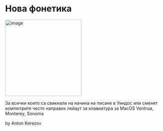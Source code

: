 # Нова фонетика

<img width="246" alt="image" src="https://github.com/dilomo/NewBulgarianPhonetic_MacOS_KBLayout/assets/62781182/b41ae1d5-2655-451e-97b2-dc4a04ca409d">

За всички които са свикнали на начина на писане в Уиндос или сменят компютрите често направих лейаут за клавиатура за MacOS Ventrua, Monterey, Sonoma

by
Anton Kerezov
